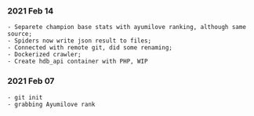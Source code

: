 
### 2021 Feb 14
    - Separete champion base stats with ayumilove ranking, although same source;
    - Spiders now write json result to files;
    - Connected with remote git, did some renaming;
    - Dockerized crawler;
    - Create hdb_api container with PHP, WIP

### 2021 Feb 07
    - git init
    - grabbing Ayumilove rank